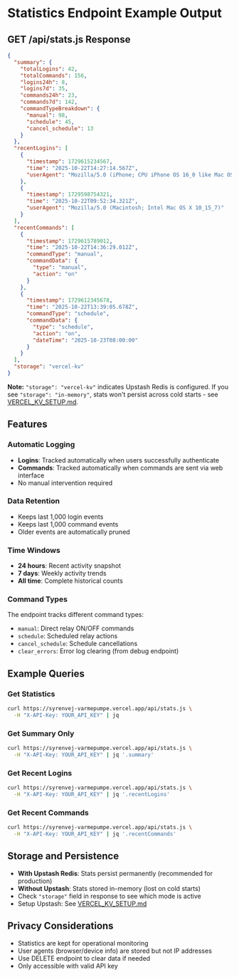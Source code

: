 # Statistics Endpoint Example Output

## GET /api/stats.js Response

```json
{
  "summary": {
    "totalLogins": 42,
    "totalCommands": 156,
    "logins24h": 8,
    "logins7d": 35,
    "commands24h": 23,
    "commands7d": 142,
    "commandTypeBreakdown": {
      "manual": 98,
      "schedule": 45,
      "cancel_schedule": 13
    }
  },
  "recentLogins": [
    {
      "timestamp": 1729615234567,
      "time": "2025-10-22T14:27:14.567Z",
      "userAgent": "Mozilla/5.0 (iPhone; CPU iPhone OS 16_0 like Mac OS X)"
    },
    {
      "timestamp": 1729598754321,
      "time": "2025-10-22T09:52:34.321Z",
      "userAgent": "Mozilla/5.0 (Macintosh; Intel Mac OS X 10_15_7)"
    }
  ],
  "recentCommands": [
    {
      "timestamp": 1729615789012,
      "time": "2025-10-22T14:36:29.012Z",
      "commandType": "manual",
      "commandData": {
        "type": "manual",
        "action": "on"
      }
    },
    {
      "timestamp": 1729612345678,
      "time": "2025-10-22T13:39:05.678Z",
      "commandType": "schedule",
      "commandData": {
        "type": "schedule",
        "action": "on",
        "dateTime": "2025-10-23T08:00:00"
      }
    }
  ],
  "storage": "vercel-kv"
}
```

**Note:** `"storage": "vercel-kv"` indicates Upstash Redis is configured. If you see `"storage": "in-memory"`, stats won't persist across cold starts - see [VERCEL_KV_SETUP.md](../VERCEL_KV_SETUP.md).

## Features

### Automatic Logging
- **Logins**: Tracked automatically when users successfully authenticate
- **Commands**: Tracked automatically when commands are sent via web interface
- No manual intervention required

### Data Retention
- Keeps last 1,000 login events
- Keeps last 1,000 command events
- Older events are automatically pruned

### Time Windows
- **24 hours**: Recent activity snapshot
- **7 days**: Weekly activity trends
- **All time**: Complete historical counts

### Command Types
The endpoint tracks different command types:
- `manual`: Direct relay ON/OFF commands
- `schedule`: Scheduled relay actions
- `cancel_schedule`: Schedule cancellations
- `clear_errors`: Error log clearing (from debug endpoint)

## Example Queries

### Get Statistics
```bash
curl https://syrenvej-varmepumpe.vercel.app/api/stats.js \
  -H "X-API-Key: YOUR_API_KEY" | jq
```

### Get Summary Only
```bash
curl https://syrenvej-varmepumpe.vercel.app/api/stats.js \
  -H "X-API-Key: YOUR_API_KEY" | jq '.summary'
```

### Get Recent Logins
```bash
curl https://syrenvej-varmepumpe.vercel.app/api/stats.js \
  -H "X-API-Key: YOUR_API_KEY" | jq '.recentLogins'
```

### Get Recent Commands
```bash
curl https://syrenvej-varmepumpe.vercel.app/api/stats.js \
  -H "X-API-Key: YOUR_API_KEY" | jq '.recentCommands'
```

## Storage and Persistence

- **With Upstash Redis**: Stats persist permanently (recommended for production)
- **Without Upstash**: Stats stored in-memory (lost on cold starts)
- Check `"storage"` field in response to see which mode is active
- Setup Upstash: See [VERCEL_KV_SETUP.md](../VERCEL_KV_SETUP.md)

## Privacy Considerations

- Statistics are kept for operational monitoring
- User agents (browser/device info) are stored but not IP addresses
- Use DELETE endpoint to clear data if needed
- Only accessible with valid API key

